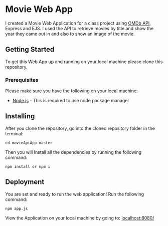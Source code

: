 # Movie Web App
I created a Movie Web Application for a class project using [OMDb API](http://www.omdbapi.com), Express and EJS.
I used the API to retrieve movies by title and show the year they came out in and also to show an image of the movie.

## Getting Started
To get this Web App up and running on your local machine please clone this repository.

### Prerequisites
Please make sure you have the following on your local machine:
* [Node.js](https://nodejs.org/en/) - This is required to use node package manager 

## Installing
After you clone the repository, go into the cloned repository folder in the terminal:
```
cd movieApiApp-master
```
Then you will Install all the dependencies by running the following command:
```
npm install or npm i
```

## Deployment
You are set and ready to run the web application!
Run the following command:
```
npm app.js
```
View the Application on your local machine by going to: [localhost:8080/](http://localhost:8080/)
